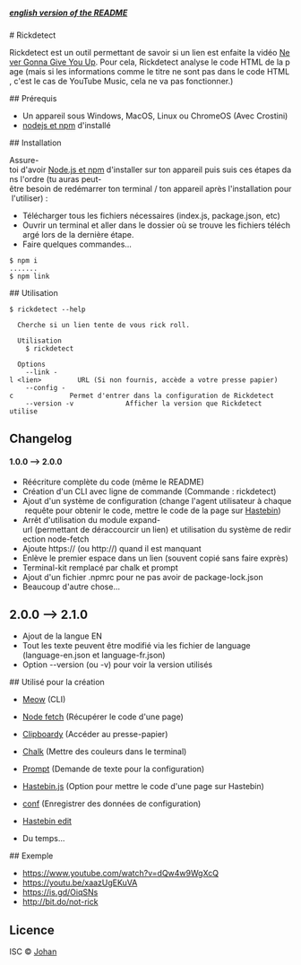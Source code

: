 ##### [english version of the README](/README-EN.md)

# Rickdetect

Rickdetect est un outil permettant de savoir si un lien est enfaite la vidéo [Never Gonna Give You Up](https://www.youtube.com/watch?v=dQw4w9WgXcQ). Pour cela, Rickdetect analyse le code HTML de la page (mais si les informations comme le titre ne sont pas dans le code HTML, c'est le cas de YouTube Music, cela ne va pas fonctionner.)


## Prérequis

* Un appareil sous Windows, MacOS, Linux ou ChromeOS (Avec Crostini)
* [nodejs et npm](https://nodejs.org) d'installé


## Installation

Assure-toi d'avoir [Node.js et npm](https://nodejs.org) d'installer sur ton appareil puis suis ces étapes dans l'ordre (tu auras peut-être besoin de redémarrer ton terminal / ton appareil après l'installation pour l'utiliser) :

* Télécharger tous les fichiers nécessaires (index.js, package.json, etc)
* Ouvrir un terminal et aller dans le dossier où se trouve les fichiers téléchargé lors de la dernière étape.
* Faire quelques commandes...
```
$ npm i
.......
$ npm link
```


## Utilisation

```
$ rickdetect --help

  Cherche si un lien tente de vous rick roll.

  Utilisation
    $ rickdetect

  Options
    --link -l <lien>         URL (Si non fournis, accède a votre presse papier)
    --config -c              Permet d'entrer dans la configuration de Rickdetect
    --version -v             Afficher la version que Rickdetect utilise
```


## Changelog

#### 1.0.0 --> 2.0.0
* Réécriture complète du code (même le README)
* Création d'un CLI avec ligne de commande (Commande : rickdetect)
* Ajout d'un système de configuration (change l'agent utilisateur à chaque requête pour obtenir le code, mettre le code de la page sur [Hastebin](https://hasteb.herokuapp.com))
* Arrêt d'utilisation du module expand-url (permettant de déraccourcir un lien) et utilisation du système de redirection node-fetch
* Ajoute https:// (ou http://) quand il est manquant
* Enlève le premier espace dans un lien (souvent copié sans faire exprès)
* Terminal-kit remplacé par chalk et prompt
* Ajout d'un fichier .npmrc pour ne pas avoir de package-lock.json
* Beaucoup d'autre chose...

## 2.0.0 --> 2.1.0
* Ajout de la langue EN
* Tout les texte peuvent être modifié via les fichier de language (language-en.json et language-fr.json)
* Option --version (ou -v) pour voir la version utilisés


## Utilisé pour la création

* [Meow](https://www.npmjs.com/package/meow) (CLI)
* [Node fetch](https://www.npmjs.com/package/node-fetch) (Récupérer le code d'une page)
* [Clipboardy](https://www.npmjs.com/package/clipboardy) (Accéder au presse-papier)
* [Chalk](https://www.npmjs.com/package/chalk) (Mettre des couleurs dans le terminal)
* [Prompt](https://www.npmjs.com/package/prompt) (Demande de texte pour la configuration)
* [Hastebin.js](https://www.npmjs.com/package/hastebin.js) (Option pour mettre le code d'une page sur Hastebin)
* [conf](https://www.npmjs.com/package/conf) (Enregistrer des données de configuration)

* [Hastebin edit](https://hasteb.herokuapp.com)
* Du temps...


## Exemple

* https://www.youtube.com/watch?v=dQw4w9WgXcQ
* https://youtu.be/xaazUgEKuVA
* https://is.gd/OiqSNs
* http://bit.do/not-rick


## Licence

ISC © [Johan](https://johan-perso.glitch.me)
